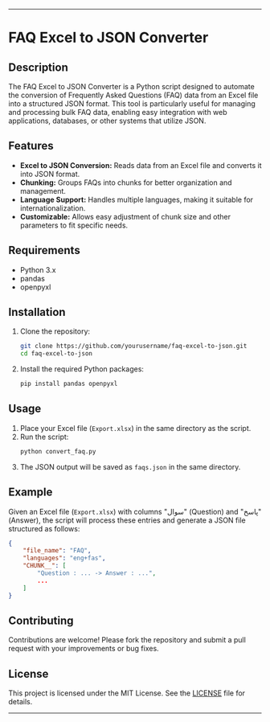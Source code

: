 

---

# FAQ Excel to JSON Converter

## Description
The FAQ Excel to JSON Converter is a Python script designed to automate the conversion of Frequently Asked Questions (FAQ) data from an Excel file into a structured JSON format. This tool is particularly useful for managing and processing bulk FAQ data, enabling easy integration with web applications, databases, or other systems that utilize JSON.

## Features
- **Excel to JSON Conversion:** Reads data from an Excel file and converts it into JSON format.
- **Chunking:** Groups FAQs into chunks for better organization and management.
- **Language Support:** Handles multiple languages, making it suitable for internationalization.
- **Customizable:** Allows easy adjustment of chunk size and other parameters to fit specific needs.

## Requirements
- Python 3.x
- pandas
- openpyxl

## Installation
1. Clone the repository:
    ```sh
    git clone https://github.com/yourusername/faq-excel-to-json.git
    cd faq-excel-to-json
    ```

2. Install the required Python packages:
    ```sh
    pip install pandas openpyxl
    ```

## Usage
1. Place your Excel file (`Export.xlsx`) in the same directory as the script.
2. Run the script:
    ```sh
    python convert_faq.py
    ```
3. The JSON output will be saved as `faqs.json` in the same directory.

## Example
Given an Excel file (`Export.xlsx`) with columns "سوال" (Question) and "پاسخ" (Answer), the script will process these entries and generate a JSON file structured as follows:
```json
{
    "file_name": "FAQ",
    "languages": "eng+fas",
    "CHUNK__": [
        "Question : ... -> Answer : ...",
        ...
    ]
}
```

## Contributing
Contributions are welcome! Please fork the repository and submit a pull request with your improvements or bug fixes.

## License
This project is licensed under the MIT License. See the [LICENSE](LICENSE) file for details.

---

